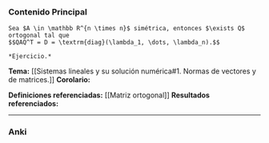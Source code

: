 ### Contenido Principal

```ad-theorem
Sea $A \in \mathbb R^{n \times n}$ simétrica, entonces $\exists Q$ ortogonal tal que
$$QAQ^T = D = \textrm{diag}(\lambda_1, \dots, \lambda_n).$$
```

```ad-proof
*Ejercicio.*
```

**Tema:** [[Sistemas lineales y su solución numérica#1. Normas de vectores y de matrices.]]
**Corolario:**

**Definiciones referenciadas:** [[Matriz ortogonal]]
**Resultados referenciados:**

---
### Anki
